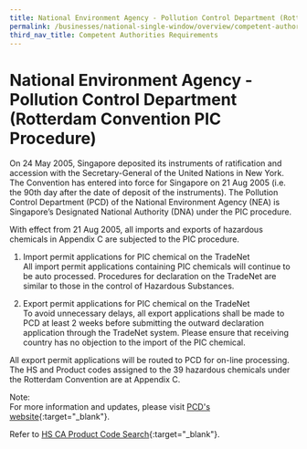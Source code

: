 ```yaml
---
title: National Environment Agency - Pollution Control Department (Rotterdam Convention PIC Procedure)
permalink: /businesses/national-single-window/overview/competent-authorities-requirements/national-environment-agency---pollution-control-department-rotterdam-convention-pic-procedure
third_nav_title: Competent Authorities Requirements
---
```



# National Environment Agency - Pollution Control Department (Rotterdam Convention PIC Procedure)

On 24 May 2005, Singapore deposited its instruments of ratification and accession with the Secretary-General of the United Nations in New York. The Convention has entered into force for Singapore on 21 Aug 2005 (i.e. the 90th day after the date of deposit of the instruments). The Pollution Control Department (PCD) of the National Environment Agency (NEA) is Singapore’s Designated National Authority (DNA) under the PIC procedure.

With effect from 21 Aug 2005, all imports and exports of hazardous chemicals in Appendix C are subjected to the PIC procedure.

1.  Import permit applications for PIC chemical on the TradeNet  
    All import permit applications containing PIC chemicals will continue to be auto processed. Procedures for declaration on the TradeNet are similar to those in the control of Hazardous Substances.
  
3.  Export permit applications for PIC chemical on the TradeNet  
    To avoid unnecessary delays, all export applications shall be made to PCD at least 2 weeks before submitting the outward declaration application through the TradeNet system. Please ensure that receiving country has no objection to the import of the PIC chemical.

All export permit applications will be routed to PCD for on-line processing. The HS and Product codes assigned to the 39 hazardous chemicals under the Rotterdam Convention are at Appendix C.

Note:  
For more information and updates, please visit  [PCD's website](http://www.nea.gov.sg/anti-pollution-radiation-protection/chemical-safety/hazardous-substances/management-of-hazardous-substances){:target="_blank"}.

Refer to  [HS CA Product Code Search](https://www.tradenet.gov.sg/tradenet/portlets/search/searchHSCA/searchInitHSCA.do){:target="_blank"}.


